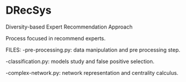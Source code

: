 # DRecSys
Diversity-based Expert Recommendation Approach

Process focused in recommend experts.

FILES:
  -pre-processing.py: data manipulation and pre processing step.
  
  -classification.py: models study and false positive selection.
  
  -complex-network.py: network representation and centrality calculus.
